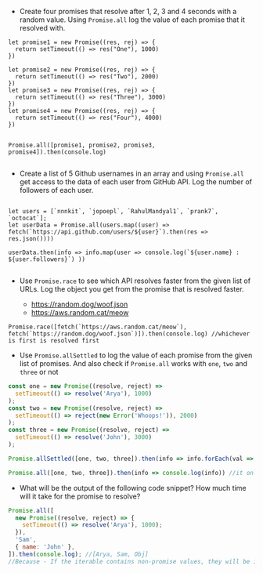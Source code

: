 - Create four promises that resolve after 1, 2, 3 and 4 seconds with a random value. Using `Promise.all` log the value of each promise that it resolved with.
```JS
let promise1 = new Promise((res, rej) => {
  return setTimeout(() => res("One"), 1000)
})

let promise2 = new Promise((res, rej) => {
  return setTimeout(() => res("Two"), 2000)
})
let promise3 = new Promise((res, rej) => {
  return setTimeout(() => res("Three"), 3000)
})
let promise4 = new Promise((res, rej) => {
  return setTimeout(() => res("Four"), 4000)
})


Promise.all([promise1, promise2, promise3, promise4]).then(console.log)


```

- Create a list of 5 Github usernames in an array and using `Promise.all` get access to the data of each user from GitHub API. Log the number of followers of each user.


```JS

let users = [`nnnkit`, `jopoepl`, `RahulMandyal1`, `prank7`, `octocat`];
let userData = Promise.all(users.map((user) => fetch(`https://api.github.com/users/${user}`).then(res => res.json())))

userData.then(info => info.map(user => console.log(`${user.name} : ${user.followers}`) ))


```



- Use `Promise.race` to see which API resolves faster from the given list of URLs. Log the object you get from the promise that is resolved faster.

  - https://random.dog/woof.json
  - https://aws.random.cat/meow
```JS
Promise.race([fetch(`https://aws.random.cat/meow`), fetch(`https://random.dog/woof.json`)]).then(console.log) //whichever is first is resolved first

```

- Use `Promise.allSettled` to log the value of each promise from the given list of promises. And also check if `Promise.all` works with `one`, `two` and `three` or not

```js
const one = new Promise((resolve, reject) =>
  setTimeout(() => resolve('Arya'), 1000)
);
const two = new Promise((resolve, reject) =>
  setTimeout(() => reject(new Error('Whoops!')), 2000)
);
const three = new Promise((resolve, reject) =>
  setTimeout(() => resolve('John'), 3000)
);

Promise.allSettled([one, two, three]).then(info => info.forEach(val => console.log(val.value)))

Promise.all([one, two, three]).then(info => console.log(info)) //it only takes resolved promises so it will throw an error

```

- What will be the output of the following code snippet? How much time will it take for the promise to resolve?

```js
Promise.all([
  new Promise((resolve, reject) => {
    setTimeout(() => resolve('Arya'), 1000);
  }),
  'Sam',
  { name: 'John' },
]).then(console.log); //[Arya, Sam, Obj] 
//Because - If the iterable contains non-promise values, they will be ignored, but still counted in the returned promise array value!!!
```

